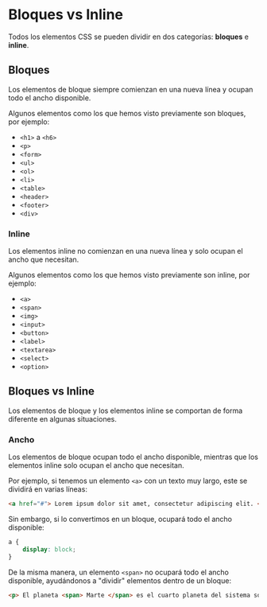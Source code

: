 # Bloques vs Inline

Todos los elementos CSS se pueden dividir en dos categorías: **bloques** e **inline**.

## Bloques

Los elementos de bloque siempre comienzan en una nueva línea y ocupan todo el ancho disponible.

Algunos elementos como los que hemos visto previamente son bloques, por ejemplo:
- `<h1>` a `<h6>`
- `<p>`
- `<form>`
- `<ul>`
- `<ol>`
- `<li>`
- `<table>`
- `<header>`
- `<footer>`
- `<div>`

### Inline

Los elementos inline no comienzan en una nueva línea y solo ocupan el ancho que necesitan.

Algunos elementos como los que hemos visto previamente son inline, por ejemplo:

- `<a>`
- `<span>`
- `<img>`
- `<input>`
- `<button>`
- `<label>`
- `<textarea>`
- `<select>`
- `<option>`

## Bloques vs Inline

Los elementos de bloque y los elementos inline se comportan de forma diferente en algunas situaciones.

### Ancho

Los elementos de bloque ocupan todo el ancho disponible, mientras que los elementos inline solo ocupan el ancho que necesitan.

Por ejemplo, si tenemos un elemento `<a>` con un texto muy largo, este se dividirá en varias líneas:

```html
<a href="#"> Lorem ipsum dolor sit amet, consectetur adipiscing elit. </a>
```

Sin embargo, si lo convertimos en un bloque, ocupará todo el ancho disponible:

```css
a {
    display: block;
}
```

De la misma manera, un elemento `<span>` no ocupará todo el ancho disponible, ayudándonos a "dividir" elementos dentro de un bloque:

```html
<p> El planeta <span> Marte </span> es el cuarto planeta del sistema solar. </p>
```

